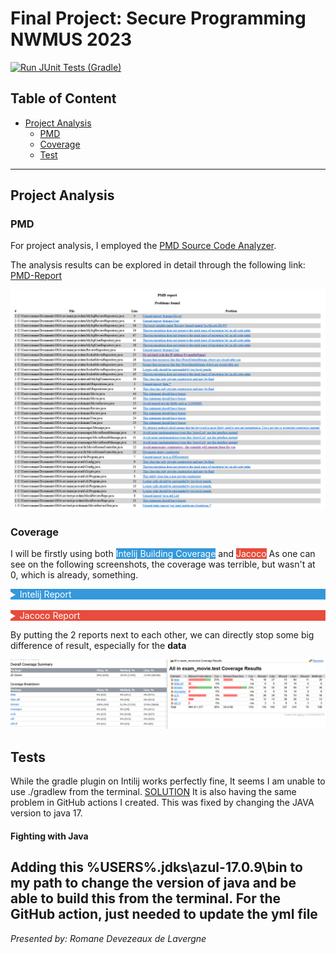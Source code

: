 # Final Project: Secure Programming NWMUS 2023
[![Run JUnit Tests (Gradle)](https://github.com/Rdevezeaux7685/Final-Project/actions/workflows/runtests.yml/badge.svg)](https://github.com/Rdevezeaux7685/Final-Project/actions/workflows/runtests.yml)

## Table of Content

- [Project Analysis](#1-project-analysis)
  - [PMD](#pmd)
  - [Coverage](#coverage)
  - [Test](#Tests)
---

## Project Analysis

### PMD

For project analysis, I employed the [PMD Source Code Analyzer](https://pmd.github.io/).

The analysis results can be explored in detail through the following link: [PMD-Report](/Analysis/PMD-Report.html)

![PMD Report](/Analysis/PMD-Report.png)


### Coverage

I will be firstly using both <span style="background-color:#3498db; color:#fff;">Intelij Building Coverage</span> and <span style="background-color:#e74c3c; color:#fff;">Jacoco</span>
As one can see on the following screenshots, the coverage was terrible, but wasn't at 0, which is already, something.

<details>
<summary style="background-color:#3498db; color:#fff;">Intelij Report</summary>

#### Inteliji


![](/Analysis/Coverage/Intelij/Coverage-Report.png)

Html report can be found here: [Intelij report](/Analysis/Coverage/Intelij)
</details>
<br/>

<details>
<summary style="background-color:#e74c3c; color:#fff;">Jacoco Report</summary>

#### Jacoco

![](/Analysis/Coverage/JaCoCo/jacoco-report.png)

Html report can be found here: [Jacoco report](/Analysis/Coverage/JaCoCo)
</details>


By putting the 2 reports next to each other, we can directly stop some big difference of result, especially for the **data**

![](/Analysis/Coverage-compare.png)

## Tests

While the gradle plugin on Intilij works perfectly fine, It seems I am unable to use ./gradlew from the terminal. [SOLUTION]()
It is also having the same problem in GitHub actions I created.
This was fixed by changing the JAVA version to java 17.

#### Fighting with Java

Adding this %USERS%.jdks\azul-17.0.9\bin to my path to change the version of java and be able to build this from the terminal.
For the GitHub action, just needed to update the yml file
---

*Presented by: Romane Devezeaux de Lavergne*
